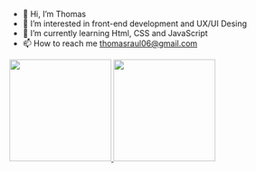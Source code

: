 - 👋 Hi, I’m Thomas
- 👀 I’m interested in front-end development and UX/UI Desing
- 🌱 I’m currently learning Html, CSS and JavaScript
- 📫 How to reach me thomasraul06@gmail.com

<div>
  <a href="https://github.com/ThomasRoR">
  <img height="180em" src="https://github-readme-stats.vercel.app/api?username=ThomasRoR&show_icons=true&theme=cobalt&include_all_commits=true&count_private=true"/>
  <img height="180em" src="https://github-readme-stats.vercel.app/api/top-langs/?username=ThomasRoR&layout=compact&langs_count=7&theme=onedark"/>
</div>
